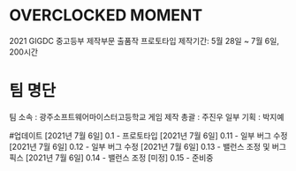 # OVERCLOCKED MOMENT
 2021 GIGDC 중고등부 제작부문 출품작
 프로토타입 제작기간: 5월 28일 ~ 7월 6일, 200시간
# 팀 명단
 팀 소속 : 광주소프트웨어마이스터고등학교
 게임 제작 총괄 : 주진우 
 일부 기획 : 박지예
 
 #업데이트
  [2021년 7월 6일] 0.1  - 프로토타입
  [2021년 7월 6일] 0.11 - 일부 버그 수정
  [2021년 7월 6일] 0.12 - 일부 버그 수정
  [2021년 7월 6일] 0.13 - 밸런스 조정 및 버그픽스
  [2021년 7월 6일] 0.14 - 밸런스 조정
  [미정] 0.15 - 준비중
  
 
